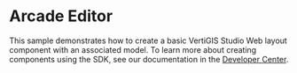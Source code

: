 # Arcade Editor

This sample demonstrates how to create a basic VertiGIS Studio Web layout component with an associated model. To learn more about creating components using the SDK, see our documentation in the [Developer Center](https://developers.vertigisstudio.com/docs/web/sdk-components-overview/).

